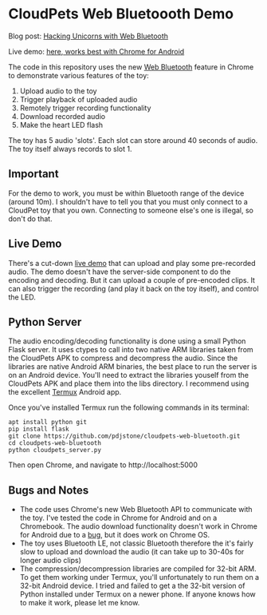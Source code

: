 # CloudPets Web Bluetoooth Demo

Blog post: [Hacking Unicorns with Web Bluetooth](https://www.contextis.com/resources/blog/hacking-unicorns-web-bluetooth/)

Live demo: [here, works best with Chrome for Android](https://pdjstone.github.io/cloudpets-web-bluetooth/index.html) 

The code in this repository uses the new [Web Bluetooth](https://developers.google.com/web/updates/2015/07/interact-with-ble-devices-on-the-web) feature in Chrome to demonstrate various features of the toy:

1. Upload audio to the toy
2. Trigger playback of uploaded audio
3. Remotely trigger recording functionality
4. Download recorded audio
5. Make the heart LED flash

The toy has 5 audio 'slots'. Each slot can store around 40 seconds of audio. The toy itself always records to slot 1.

## Important

For the demo to work, you must be within Bluetooth range of the device (around 10m). I shouldn't have to tell you that you must only connect to a CloudPet toy that you own. Connecting to someone else's one is illegal, so don't do that.

## Live Demo
There's a cut-down [live demo](https://pdjstone.github.io/cloudpets-web-bluetooth/index.html) that can upload and play some pre-recorded audio. The demo doesn't have the server-side component to do the encoding and decoding. But it can upload a couple of pre-encoded clips. It can also trigger the recording (and play it back on the toy itself), and control the LED.

## Python Server
The audio encoding/decoding functionality is done using a small Python Flask server. It uses ctypes to call into two native ARM libraries taken from the CloudPets APK to compress and decompress the audio. Since the libraries are native Android ARM binaries, the best place to run the server is on an Android device. You'll need to extract the libraries youself from the CloudPets APK and place them into the libs directory. I recommend using the excellent [Termux](https://termux.com/) Android app.

Once you've installed Termux run the following commands in its terminal:

```
apt install python git
pip install flask
git clone https://github.com/pdjstone/cloudpets-web-bluetooth.git
cd cloudpets-web-bluetooth
python cloudpets_server.py
```

Then open Chrome, and navigate to http://localhost:5000

## Bugs and Notes

* The code uses Chrome's new Web Bluetooth API to communicate with the toy. I've tested the code in Chrome for Android and on a Chromebook. The audio download functionality doesn't work in Chrome for Android due to a [bug](https://bugs.chromium.org/p/chromium/issues/detail?id=647673), but it does work on Chrome OS. 
* The toy uses Bluetooth LE, not classic Bluetooth therefore the it's fairly slow to upload and download the audio (it can take up to 30-40s for longer audio clips)
* The compression/decompression libraries are compiled for 32-bit ARM. To get them working under Termux, you'll unfortunately to run them on a 32-bit Android device. I tried and failed to get a the 32-bit version of Python installed under Termux on a newer phone. If anyone knows how to make it work, please let me know.
